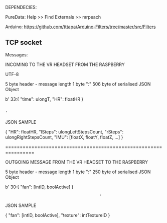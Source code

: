 DEPENDECIES:

PureData:
    Help >> Find Externals >> mrpeach

Arduino:
    https://github.com/tttapa/Arduino-Filters/tree/master/src/Filters


## TCP socket
Messages:

INCOMING TO THE VR HEADSET FROM THE RASPBERRY

UTF-8

5 byte header - message length
1 byte ":"
506 byte of serialised JSON Object

b'   33:{ "time": ulongT, "HR": floatHR }



                                                                                               '
JSON SAMPLE

{
    "HR": floatHR,
    "lSteps": ulongLeftStepsCount,
    "rSteps": ulongRightStepsCount,
    "IMU": [floatX, floatY, floatZ, ...]
}

================================================================

OUTGOING MESSAGE FROM THE VR HEADSET TO THE RASPBERRY

5 byte header - message length
1 byte ":"
250 byte of serialised JSON Object

b'   30:{ "fan": [intID, boolActive] }

                                              '

JSON SAMPLE

{
    "fan": [intID, boolActive],
    "texture": intTextureID
}